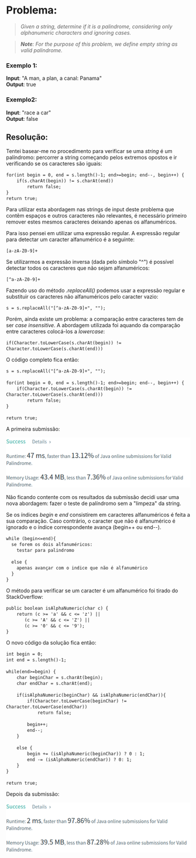 

# Problema:

> *Given a string, determine if it is a palindrome, considering only alphanumeric characters and ignoring cases.*

> *__Note__: For the purpose of this problem, we define empty string as valid palindrome.*


### Exemplo 1:
__Input__: "A man, a plan, a canal: Panama"  
__Output__: true  

### Exemplo2:
__Input__: "race a car"  
__Output__: false  


## Resolução:
Tentei basear-me no procedimento para verificar se uma *string* é um palíndromo: percorrer a string começando pelos extremos opostos e ir verificando se os caracteres são iguais:

```
for(int begin = 0, end = s.length()-1; end>=begin; end--, begin++) {
    if(s.charAt(begin)) != s.charAt(end))
        return false;
}
return true;
```

Para utilizar esta abordagem nas strings de input deste problema que contêm espaços e outros caracteres não relevantes, é necessário primeiro remover estes mesmos caracteres deixando apenas os alfanuméricos.


Para isso pensei em utilizar uma expressão regular. A expressão regular para detectar um caracter alfanumérico é a seguinte:

```
[a-zA-Z0-9]+
```

Se utilizarmos a expressão inversa (dada pelo símbolo "^") é possível detectar todos os caracteres que não sejam alfanuméricos:

```
[^a-zA-Z0-9]+
```

Fazendo uso do método *.replaceAll()* podemos usar a expressão regular e substituir os caracteres não alfanuméricos pelo caracter vazio:

```
s = s.replaceAll("[^a-zA-Z0-9]+", "");
```
Porém, ainda existe um problema: a comparação entre caracteres tem de ser *case insensitive*. A abordagem utilizada foi aquando da comparação entre caracteres colocá-los a *lowercase*:

```
if(Character.toLowerCase(s.charAt(begin)) != Character.toLowerCase(s.charAt(end)))
```

O código completo fica então:

```
s = s.replaceAll("[^a-zA-Z0-9]+", "");

for(int begin = 0, end = s.length()-1; end>=begin; end--, begin++) {
    if(Character.toLowerCase(s.charAt(begin)) != Character.toLowerCase(s.charAt(end)))
        return false;
}

return true;
```

A primeira submissão:

![Primeira submissão](Images/FirstSubmission.png)

Não ficando contente com os resultados da submissão decidi usar uma nova abordagem: fazer o teste de palíndromo sem a "limpeza" da string.

Se os índices *begin* e *end* consistirem em caracteres alfanuméricos é feita a sua comparação. Caso contrário, o caracter que não é alfanumérico é ignorado e o índice correspondente avança (begin++ ou end--).

```
while (begin<=end){
  se forem os dois alfanuméricos:
    testar para palindromo

  else {
    apenas avançar com o indice que não é alfanumérico
  }
}
```

O método para verificar se um caracter é um alfanumérico foi tirado do StackOverflow:

```
public boolean isAlphaNumeric(char c) {
    return (c >= 'a' && c <= 'z') ||
       (c >= 'A' && c <= 'Z') ||
       (c >= '0' && c <= '9');
}
```

O novo código da solução fica então:

```
int begin = 0;
int end = s.length()-1;

while(end>=begin) {
    char beginChar = s.charAt(begin);
    char endChar = s.charAt(end);

    if(isAlphaNumeric(beginChar) && isAlphaNumeric(endChar)){
        if(Character.toLowerCase(beginChar) != Character.toLowerCase(endChar))
            return false;

        begin++;
        end--;
    }

    else {
        begin += (isAlphaNumeric(beginChar)) ? 0 : 1;
        end -= (isAlphaNumeric(endChar)) ? 0: 1;
    }
}

return true;
```

Depois da submissão:

![Segunda submissão](Images/FinalSubmission.png)
